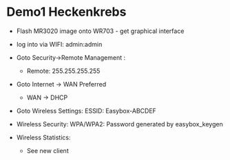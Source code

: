 # Demo1 Heckenkrebs
- Flash MR3020 image onto WR703 - get graphical interface

- log into via WIFI: admin:admin
- Goto Security->Remote Management :
    - Remote: 255.255.255.255
- Goto Internet -> WAN Preferred
    - WAN -> DHCP
- Goto Wireless Settings:
    ESSID: Easybox-ABCDEF
- Wireless Security:
    WPA/WPA2: Password generated by easybox_keygen

- Wireless Statistics:
    - See new client
